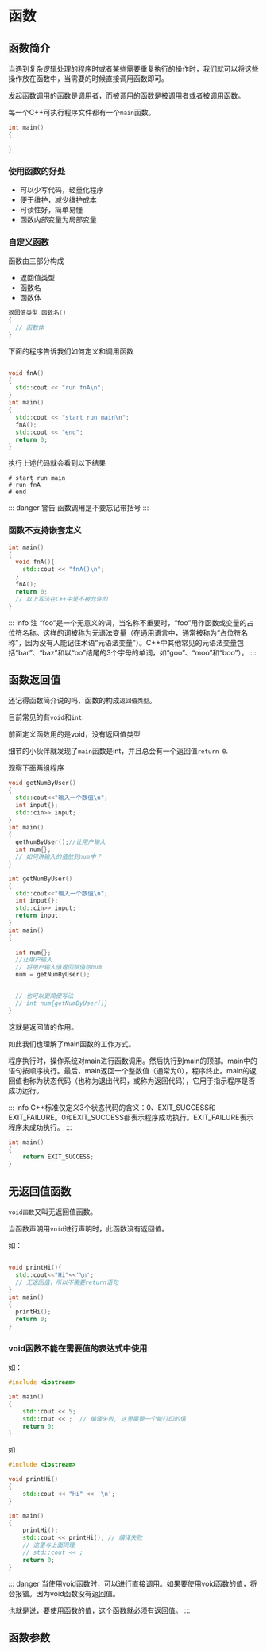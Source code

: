 # 函数

## 函数简介

当遇到复杂逻辑处理的程序时或者某些需要重复执行的操作时，我们就可以将这些操作放在函数中，当需要的时候直接调用函数即可。

发起函数调用的函数是调用者，而被调用的函数是被调用者或者被调用函数。

每一个C++可执行程序文件都有一个`main`函数。

~~~C++
int main()
{

}
~~~

### 使用函数的好处

- 可以少写代码，轻量化程序
- 便于维护，减少维护成本
- 可读性好，简单易懂
- 函数内部变量为局部变量

### 自定义函数

函数由三部分构成

- 返回值类型
- 函数名
- 函数体

```C++
返回值类型 函数名()
{
  // 函数体
}
```

下面的程序告诉我们如何定义和调用函数

```C++

void fnA()
{
  std::cout << "run fnA\n";
}
int main()
{
  std::cout << "start run main\n";
  fnA();
  std::cout << "end";
  return 0;
}
```

执行上述代码就会看到以下结果

```shell
# start run main
# run fnA
# end
```

::: danger 警告
函数调用是不要忘记带括号
:::

### 函数不支持嵌套定义

```C++
int main()
{
  void fnA(){
    std::cout << "fnA()\n";
  }
  fnA();
  return 0;
  // 以上写法在C++中是不被允许的
}
```

::: info 注
“foo”是一个无意义的词，当名称不重要时，“foo”用作函数或变量的占位符名称。这样的词被称为元语法变量（在通用语言中，通常被称为“占位符名称”，因为没有人能记住术语“元语法变量”）。C++中其他常见的元语法变量包括“bar”、“baz”和以“oo”结尾的3个字母的单词，如“goo”、“moo”和“boo”）。
:::

## 函数返回值

还记得函数简介说的吗，函数的构成`返回值类型`。

目前常见的有`void`和`int`.

前面定义函数用的是void，没有返回值类型

细节的小伙伴就发现了`main`函数是int，并且总会有一个返回值`return 0`.

观察下面两组程序

```C++
void getNumByUser()
{
  std::cout<<"输入一个数值\n";
  int input{};
  std::cin>> input;
}
int main()
{
  getNumByUser();//让用户输入
  int num{};
  // 如何讲输入的值放到num中？
}
```

```C++
int getNumByUser()
{
  std::cout<<"输入一个数值\n";
  int input{};
  std::cin>> input;
  return input;
}
int main()
{
  
  int num{};
  //让用户输入
  // 将用户输入值返回赋值给num
  num = getNumByUser();


  // 也可以更简便写法
  // int num{getNumByUser()}
}
```

这就是返回值的作用。

如此我们也理解了main函数的工作方式。

程序执行时，操作系统对main进行函数调用。然后执行到main的顶部。main中的语句按顺序执行。最后，main返回一个整数值（通常为0），程序终止。main的返回值也称为状态代码（也称为退出代码，或称为返回代码），它用于指示程序是否成功运行。

::: info
C++标准仅定义3个状态代码的含义：0、EXIT_SUCCESS和EXIT_FAILURE。0和EXIT_SUCCESS都表示程序成功执行。EXIT_FAILURE表示程序未成功执行。
:::

~~~C++
int main()
{
    return EXIT_SUCCESS;
}
~~~

## 无返回值函数

`void函数`又叫无返回值函数。

当函数声明用`void`进行声明时，此函数没有返回值。

如：

```c++

void printHi(){
  std::cout<<"Hi"<<'\n';
  // 无返回值，所以不需要return语句
}
int main()
{
  printHi();
  return 0;
}
```

### void函数不能在需要值的表达式中使用

如：

```c++
#include <iostream>

int main()
{
    std::cout << 5;
    std::cout << ;  // 编译失败, 这里需要一个能打印的值
    return 0;
}
```

如

```c++
#include <iostream>

void printHi()
{
    std::cout << "Hi" << '\n';
}

int main()
{
    printHi();
    std::cout << printHi(); // 编译失败
    // 这里与上面同理
    // std::cout << ;
    return 0;
}
```

::: danger
当使用void函数时，可以进行直接调用。如果要使用void函数的值，将会报错。因为void函数没有返回值。

也就是说，要使用函数的值，这个函数就必须有返回值。
:::

## 函数参数



